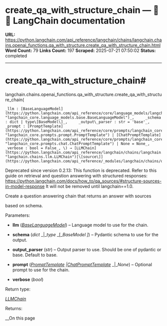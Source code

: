 # create_qa_with_structure_chain — 🦜🔗 LangChain  documentation

**URL:** https://python.langchain.com/api_reference/langchain/chains/langchain.chains.openai_functions.qa_with_structure.create_qa_with_structure_chain.html
**Word Count:** 79
**Links Count:** 197
**Scraped:** 2025-07-21 07:50:02
**Status:** completed

---

# create\_qa\_with\_structure\_chain\#

langchain.chains.openai\_functions.qa\_with\_structure.create\_qa\_with\_structure\_chain\(

    _llm : [BaseLanguageModel](https://python.langchain.com/api_reference/core/language_models/langchain_core.language_models.base.BaseLanguageModel.html#langchain_core.language_models.base.BaseLanguageModel "langchain_core.language_models.base.BaseLanguageModel")_,     _schema : dict | type\[BaseModel\]_,     _output\_parser : str = 'base'_,     _prompt : [PromptTemplate](https://python.langchain.com/api_reference/core/prompts/langchain_core.prompts.prompt.PromptTemplate.html#langchain_core.prompts.prompt.PromptTemplate "langchain_core.prompts.prompt.PromptTemplate") | [ChatPromptTemplate](https://python.langchain.com/api_reference/core/prompts/langchain_core.prompts.chat.ChatPromptTemplate.html#langchain_core.prompts.chat.ChatPromptTemplate "langchain_core.prompts.chat.ChatPromptTemplate") | None = None_,     _verbose : bool = False_, \) → [LLMChain](https://python.langchain.com/api_reference/langchain/chains/langchain.chains.llm.LLMChain.html#langchain.chains.llm.LLMChain "langchain.chains.llm.LLMChain")[\[source\]](https://python.langchain.com/api_reference/_modules/langchain/chains/openai_functions/qa_with_structure.html#create_qa_with_structure_chain)\#     

Deprecated since version 0.2.13: This function is deprecated. Refer to this guide on retrieval and question answering with structured responses: <https://python.langchain.com/docs/how_to/qa_sources/#structure-sources-in-model-response> It will not be removed until langchain==1.0.

Create a question answering chain that returns an answer with sources     

based on schema.

Parameters:     

  * **llm** \([_BaseLanguageModel_](https://python.langchain.com/api_reference/core/language_models/langchain_core.language_models.base.BaseLanguageModel.html#langchain_core.language_models.base.BaseLanguageModel "langchain_core.language_models.base.BaseLanguageModel")\) – Language model to use for the chain.

  * **schema** \(_dict_ _|__type_ _\[__BaseModel_ _\]_\) – Pydantic schema to use for the output.

  * **output\_parser** \(_str_\) – Output parser to use. Should be one of pydantic or base. Default to base.

  * **prompt** \([_PromptTemplate_](https://python.langchain.com/api_reference/core/prompts/langchain_core.prompts.prompt.PromptTemplate.html#langchain_core.prompts.prompt.PromptTemplate "langchain_core.prompts.prompt.PromptTemplate") _|_[_ChatPromptTemplate_](https://python.langchain.com/api_reference/core/prompts/langchain_core.prompts.chat.ChatPromptTemplate.html#langchain_core.prompts.chat.ChatPromptTemplate "langchain_core.prompts.chat.ChatPromptTemplate") _|__None_\) – Optional prompt to use for the chain.

  * **verbose** \(_bool_\)

Return type:     

[_LLMChain_](https://python.langchain.com/api_reference/langchain/chains/langchain.chains.llm.LLMChain.html#langchain.chains.llm.LLMChain "langchain.chains.llm.LLMChain")

Returns:

__On this page